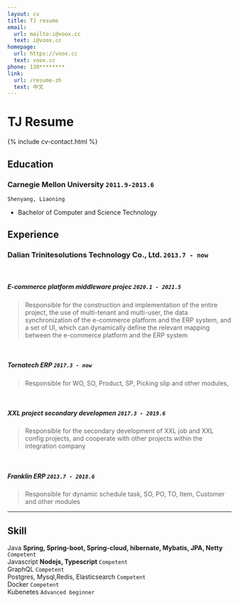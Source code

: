 ```yaml
---
layout: cv
title: TJ resume
email:
  url: mailto:i@voox.cc
  text: i@voox.cc
homepage:
  url: https://voox.cc
  text: voox.cc
phone: 130********  
link:
  url: /resume-zh
  text: 中文
---
```


# TJ **Resume**

<!--
include contact information from the front matter
Supported arguments:
    - homepage: url, text
    - phone
    - email
-->

{% include cv-contact.html %}

## Education

### **Carnegie Mellon University** `2011.9-2013.6`

```
Shenyang, Liaoning
```

- Bachelor of Computer and Science Technology


## Experience

### **Dalian Trinitesolutions Technology Co., Ltd.** `2013.7 - now`

<br/>

##### **E-commerce platform middleware projec** `2020.1 - 2021.5`

> Responsible for the construction and implementation of the entire project, the use of multi-tenant and multi-user, the data synchronization of the e-commerce platform and the ERP system, and a set of UI, which can dynamically define the relevant mapping between the e-commerce platform and the ERP system

<br/>

##### **Tornatech ERP** `2017.3 - now `

> Responsible for WO, SO, Product, SP, Picking slip and other modules,

<br/>

##### **XXL project secondary developmen** `2017.3 - 2019.6`
> Responsible for the secondary development of XXL job and XXL config projects, and cooperate with other projects within the integration company

<br/>

##### **Franklin ERP** `2013.7 - 2018.6`

> Responsible for dynamic schedule task, SO, PO, TO, Item, Customer and other modules





---

## Skill

Java  **Spring, Spring-boot, Spring-cloud, hibernate, Mybatis, JPA, Netty**  `Competent` <br>
Javascript  **Nodejs, Typescript**  `Competent` <br>
GraphQL `Competent` <br>
Postgres, Mysql,Redis, Elasticsearch `Competent` <br>
Docker `Competent` <br>
Kubenetes `Advanced beginner` <br>

<!-- ### Footer

Last updated: May 2013 -->


<!-- ### Footer

Last updated: May 2013 -->
